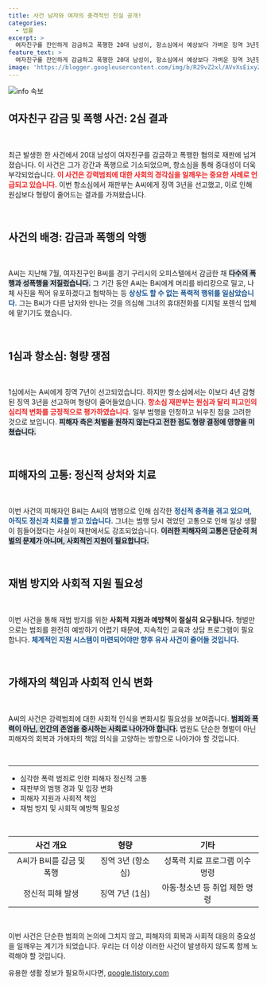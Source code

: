 ```yaml
---
title: 사건 남자와 여자의 충격적인 진실 공개!
categories:
  - 법률
excerpt: >
  여자친구를 잔인하게 감금하고 폭행한 20대 남성이, 항소심에서 예상보다 가벼운 징역 3년형을 선고받았다. 피해자는 심각한 정신적 고통에 시달리고 있지만, 합의로 형량이 줄어든 이유는 무엇일까? 클릭하면 사건의 전말을 파헤칩니다!
feature_text: >
  여자친구를 잔인하게 감금하고 폭행한 20대 남성이, 항소심에서 예상보다 가벼운 징역 3년형을 선고받았다. 피해자는 심각한 정신적 고통에 시달리고 있지만, 합의로 형량이 줄어든 이유는 무엇일까? 클릭하면 사건의 전말을 파헤칩니다!
image: 'https://blogger.googleusercontent.com/img/b/R29vZ2xl/AVvXsEixyZcFfHzMRdzZMjFBmAUKJYCLCGyLL1o632UiGVXcaFdKo_bkvkuCioo0uUKlGfBVcT3P84aROyZIXSBEx3Aw5nCQ3pTgDom1WDC4m8eifvWiAmWEEVb4x6G_l8C0QH225ldMjyaFvpxGEBGNO37VmDTDMHGhJPq73UglMfDca1-0aw/s1600/blogspot.png'
---
```


<p><img src="https://blogger.googleusercontent.com/img/b/R29vZ2xl/AVvXsEixyZcFfHzMRdzZMjFBmAUKJYCLCGyLL1o632UiGVXcaFdKo_bkvkuCioo0uUKlGfBVcT3P84aROyZIXSBEx3Aw5nCQ3pTgDom1WDC4m8eifvWiAmWEEVb4x6G_l8C0QH225ldMjyaFvpxGEBGNO37VmDTDMHGhJPq73UglMfDca1-0aw/s1600/blogspot.png" alt="info 속보" /></p>

<h2 data-ke-size="size26">여자친구 감금 및 폭행 사건: 2심 결과</h2>

<p data-ke-size="size16">&nbsp;</p>

<p>최근 발생한 한 사건에서 20대 남성이 여자친구를 감금하고 폭행한 혐의로 재판에 넘겨졌습니다. 이 사건은 그가 강간과 폭행으로 기소되었으며, 항소심을 통해 중대성이 더욱 부각되었습니다. <b><span style="color: #ee2323;">이 사건은 강력범죄에 대한 사회의 경각심을 일깨우는 중요한 사례로 언급되고 있습니다.</span></b> 이번 항소심에서 재판부는 A씨에게 징역 3년을 선고했고, 이로 인해 원심보다 형량이 줄어드는 결과를 가져왔습니다.</p>

<p data-ke-size="size16">&nbsp;</p>

<h2 data-ke-size="size26">사건의 배경: 감금과 폭행의 악행</h2>

<p data-ke-size="size16">&nbsp;</p>

<p>A씨는 지난해 7월, 여자친구인 B씨를 경기 구리시의 오피스텔에서 감금한 채 <b><span style="background-color: #21538527;">다수의 폭행과 성폭행을 저질렀습니다.</span></b> 그 기간 동안 A씨는 B씨에게 머리를 바리캉으로 밀고, 나체 사진을 찍어 유포하겠다고 협박하는 등 <b><span style="color: #1a5490;">상상도 할 수 없는 폭력적 행위를 일삼았습니다.</span></b> 그는 B씨가 다른 남자와 만나는 것을 의심해 그녀의 휴대전화를 디지털 포렌식 업체에 맡기기도 했습니다.</p>

<p data-ke-size="size16">&nbsp;</p>

<h2 data-ke-size="size26">1심과 항소심: 형량 쟁점</h2>

<p data-ke-size="size16">&nbsp;</p>

<p>1심에서는 A씨에게 징역 7년이 선고되었습니다. 하지만 항소심에서는 이보다 4년 감형된 징역 3년을 선고하며 형량이 줄어들었습니다. <b><span style="color: #ee2323;">항소심 재판부는 원심과 달리 피고인의 심리적 변화를 긍정적으로 평가하였습니다.</span></b> 일부 범행을 인정하고 뉘우친 점을 고려한 것으로 보입니다. <b><span style="background-color: #21538527;">피해자 측은 처벌을 원하지 않는다고 전한 점도 형량 결정에 영향을 미쳤습니다.</span></b></p>

<p data-ke-size="size16">&nbsp;</p>

<h2 data-ke-size="size26">피해자의 고통: 정신적 상처와 치료</h2>

<p data-ke-size="size16">&nbsp;</p>

<p>이번 사건의 피해자인 B씨는 A씨의 범행으로 인해 심각한 <b><span style="color: #1a5490;">정신적 충격을 겪고 있으며, 아직도 정신과 치료를 받고 있습니다.</span></b> 그녀는 범행 당시 겪었던 고통으로 인해 일상 생활이 힘들어졌다는 사실이 재판에서도 강조되었습니다. <b><span style="background-color: #21538527;">이러한 피해자의 고통은 단순히 처벌의 문제가 아니며, 사회적인 지원이 필요합니다.</span></b></p>

<p data-ke-size="size16">&nbsp;</p>

<h2 data-ke-size="size26">재범 방지와 사회적 지원 필요성</h2>

<p data-ke-size="size16">&nbsp;</p>

<p>이번 사건을 통해 재범 방지를 위한 <b><span style="ee2323;">사회적 지원과 예방책이 절실히 요구됩니다.</span></b> 형벌만으로는 범죄를 완전히 예방하기 어렵기 때문에, 지속적인 교육과 상담 프로그램이 필요합니다. <b><span style="color: #1a5490;">체계적인 지원 시스템이 마련되어야만 향후 유사 사건이 줄어들 것입니다.</span></b></p>

<p data-ke-size="size16">&nbsp;</p>

<h2 data-ke-size="size26">가해자의 책임과 사회적 인식 변화</h2>

<p data-ke-size="size16">&nbsp;</p>

<p>A씨의 사건은 강력범죄에 대한 사회적 인식을 변화시킬 필요성을 보여줍니다. <b><span style="background-color: #21538527;">범죄와 폭력이 아닌, 인간의 존엄을 중시하는 사회로 나아가야 합니다.</span></b> 법원도 단순한 형벌이 아닌 피해자의 회복과 가해자의 책임 의식을 고양하는 방향으로 나아가야 할 것입니다.</p>

<p data-ke-size="size16">&nbsp;</p>

<hr>

<ul>
    <li>심각한 폭력 범죄로 인한 피해자 정신적 고통</li>
    <li>재판부의 범행 경과 및 입장 변화</li>
    <li>피해자 지원과 사회적 책임</li>
    <li>재범 방지 및 사회적 예방책 필요성</li>
</ul>

<p data-ke-size="size16">&nbsp;</p>

<table style="width: 100%; border-collapse: collapse;">
    <thead>
        <tr>
            <th style="text-align: center;"><b>사건 개요</b></th>
            <th style="text-align: center;"><b>형량</b></th>
            <th style="text-align: center;"><b>기타</b></th>
        </tr>
    </thead>
    <tbody>
        <tr>
            <td style="text-align: center; height: 17px;">A씨가 B씨를 감금 및 폭행</td>
            <td style="text-align: center; height: 17px;">징역 3년 (항소심)</td>
            <td style="text-align: center; height: 17px;">성폭력 치료 프로그램 이수 명령</td>
        </tr>
        <tr>
            <td style="text-align: center; height: 17px;">정신적 피해 발생</td>
            <td style="text-align: center; height: 17px;">징역 7년 (1심)</td>
            <td style="text-align: center; height: 17px;">아동·청소년 등 취업 제한 명령</td>
        </tr>
    </tbody>
</table>

<p data-ke-size="size16">&nbsp;</p>

<p>이번 사건은 단순한 범죄의 논의에 그치지 않고, 피해자의 회복과 사회적 대응의 중요성을 일깨우는 계기가 되었습니다. 우리는 더 이상 이러한 사건이 발생하지 않도록 함께 노력해야 할 것입니다. </p>
유용한 생활 정보가 필요하시다면, <a href="https://qoogle.tistory.com" rel="dofollow">qoogle.tistory.com</a>


